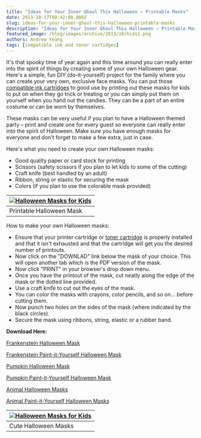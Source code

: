 ```yaml
---
title: "Ideas for Your Inner Ghoul This Halloween – Printable Masks"
date: 2013-10-17T00:42:00.000Z
slug: ideas-for-your-inner-ghoul-this-halloween-printable-masks
description: "Ideas for Your Inner Ghoul This Halloween – Printable Masks"
featured_image: /blog/images/archive/2013/10/kids1.png
authors: Andrew Yeung
tags: [compatible ink and toner cartidges]
---
```


It's that spooky time of year again and this time around you can really enter into the spirit of things by creating some of your own Halloween gear. Here's a simple, fun DIY (do-it-yourself) project for the family where you can create your very own, exclusive face masks. You can put those [compatible ink cartridges](https://www.compandsave.com/) to good use by printing out these masks for kids to put on when they go trick or treating or you can simply put them on yourself when you hand out the candies. They can be a part of an entire costume or can be worn by themselves.

These masks can be very useful if you plan to have a Halloween themed party – print and create one for every guest so everyone can really enter into the spirit of Halloween. Make sure you have enough masks for everyone and don't forget to make a few extra, just in case. 

Here's what you need to create your own Halloween masks:

* Good quality paper or card stock for printing
* Scissors (safety scissors if you plan to let kids to some of the cutting)
* Craft knife (best handled by an adult)
* Ribbon, string or elastic for securing the mask
* Colors (if you plan to use the colorable mask provided)

| [![Halloween Masks for Kids](/blog/images/kids1.png)](/blog/images/kids1.png) |
| ------------------------------------------------------------------------ |
| Printable Halloween Mask                                                 |

How to make your own Halloween masks:

* Ensure that your printer cartridge or [toner cartridge](https://www.compandsave.com/) is properly installed and that it isn't exhausted and that the cartridge will get you the desired number of printouts.
* Now click on the "DOWNLAD" link below the mask of your choice. This will open another tab which is the PDF version of the mask.
* Now click "PRINT" in your browser's drop down menu.
* Once you have the printout of the mask, cut neatly along the edge of the mask or the dotted line provided.
* Use a craft knife to cut out the eyes of the mask.
* You can color the masks with crayons, color pencils, and so on… before cutting them.
* Now punch two holes on the sides of the mask (where indicated by the black circles).
* Secure the mask using ribbons, string, elastic or a rubber band.

**Download Here:**

[Frankenstein Halloween Mask](https://www.compandsave.com/v/mp/2013-halloween/halloween-masks3.pdf)

[Frankenstein Paint-it-Yourself Halloween Mask](https://www.compandsave.com/v/mp/2013-halloween/halloween-masks-outline1.pdf)

[Pumpkin Halloween Mask](https://www.compandsave.com/v/mp/2013-halloween/halloween-masks2.pdf)

[Pumpkin Paint-it-Yourself Halloween Mask](https://www.compandsave.com/v/mp/2013-halloween/halloween-masks-outline.pdf)

[Animal Halloween Masks](https://www.compandsave.com/v/mp/2013-halloween/animal-halloween-masks-color-compandsave.pdf)

[Animal Paint-it-Yourself Halloween Masks](https://www.compandsave.com/v/mp/2013-halloween/animal-halloween-masks-bw-compandsave.pdf)

| [![Halloween Masks for Kids](/blog/images/kids2.png)](/blog/images/kids2.png) |
| ------------------------------------------------------------------------ |
| Cute Halloween Masks                                                     |